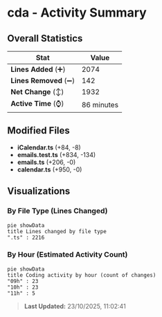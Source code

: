 # cda - Activity Summary 

## Overall Statistics

| Stat                   | Value                                                             |
| ---------------------- | ----------------------------------------------------------------- |
| **Lines Added** (➕)   | 2074                                          |
| **Lines Removed** (➖) | 142                                        |
| **Net Change** (↕)    | 1932                |
| **Active Time** (⌚)   | 86 minutes |


## Modified Files
- **iCalendar.ts** (+84, -8)
- **emails.test.ts** (+834, -134)
- **emails.ts** (+206, -0)
- **calendar.ts** (+950, -0)

## Visualizations

### By File Type (Lines Changed)

```mermaid
pie showData
title Lines changed by file type
".ts" : 2216
```

### By Hour (Estimated Activity Count)

```mermaid
pie showData
title Coding activity by hour (count of changes)
"09h" : 23
"10h" : 23
"11h" : 5
```


> **Last Updated:** 23/10/2025, 11:02:41